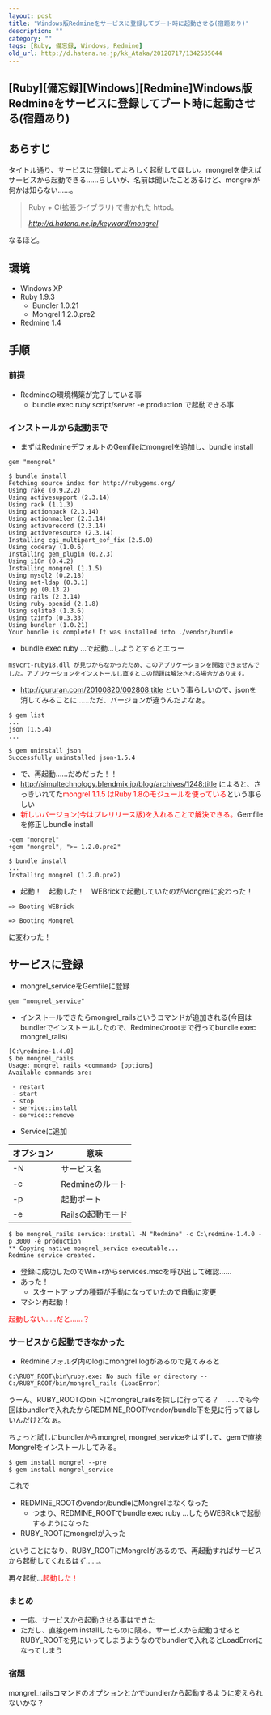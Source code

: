 ```yaml
---
layout: post
title: "Windows版Redmineをサービスに登録してブート時に起動させる(宿題あり)"
description: ""
category: ""
tags: [Ruby, 備忘録, Windows, Redmine]
old_url: http://d.hatena.ne.jp/kk_Ataka/20120717/1342535044
---
```


\[Ruby\]\[備忘録\]\[Windows\]\[Redmine\]Windows版Redmineをサービスに登録してブート時に起動させる(宿題あり)
----------------------------------------------------------------------------------------------------------

あらすじ
--------

タイトル通り、サービスに登録してよろしく起動してほしい。mongrelを使えばサービスから起動できる……らしいが、名前は聞いたことあるけど、mongrelが何かは知らない……。

> Ruby + C(拡張ライブラリ) で書かれた httpd。
>
> <cite><http://d.hatena.ne.jp/keyword/mongrel></cite>

なるほど。

環境
----

-   Windows XP
-   Ruby 1.9.3
    -   Bundler 1.0.21
    -   Mongrel 1.2.0.pre2
-   Redmine 1.4

手順
----

### 前提

-   Redmineの環境構築が完了している事
    -   bundle exec ruby script/server -e production で起動できる事

### インストールから起動まで

-   まずはRedmineデフォルトのGemfileにmongrelを追加し、bundle install

<!-- -->

    gem "mongrel"

    $ bundle install
    Fetching source index for http://rubygems.org/
    Using rake (0.9.2.2)
    Using activesupport (2.3.14)
    Using rack (1.1.3)
    Using actionpack (2.3.14)
    Using actionmailer (2.3.14)
    Using activerecord (2.3.14)
    Using activeresource (2.3.14)
    Installing cgi_multipart_eof_fix (2.5.0)
    Using coderay (1.0.6)
    Installing gem_plugin (0.2.3)
    Using i18n (0.4.2)
    Installing mongrel (1.1.5)
    Using mysql2 (0.2.18)
    Using net-ldap (0.3.1)
    Using pg (0.13.2)
    Using rails (2.3.14)
    Using ruby-openid (2.1.8)
    Using sqlite3 (1.3.6)
    Using tzinfo (0.3.33)
    Using bundler (1.0.21)
    Your bundle is complete! It was installed into ./vendor/bundle

-   bundle exec ruby ...で起動…しようとするとエラー

<!-- -->

    msvcrt-ruby18.dll が見つからなかったため、このアプリケーションを開始できませんでした。アプリケーションをインストールし直すとこの問題は解決される場合があります。

-   <http://gururan.com/20100820/002808:title> という事らしいので、jsonを消してみることに……ただ、バージョンが違うんだよなあ。

<!-- -->

    $ gem list
    ...
    json (1.5.4)
    ...

    $ gem uninstall json
    Successfully uninstalled json-1.5.4

-   で、再起動……だめだった！！
-   <http://simultechnology.blendmix.jp/blog/archives/1248:title> によると、さっきいれてた<span class="deco" style="color:#FF0000;">mongrel 1.1.5 はRuby 1.8のモジュールを使っている</span>という事らしい
-   <span class="deco" style="color:#FF0000;">新しいバージョン(今はプレリリース版)を入れることで解決できる。</span>Gemfileを修正しbundle install

<!-- -->

    -gem "mongrel"
    +gem "mongrel", ">= 1.2.0.pre2"

    $ bundle install
    ...
    Installing mongrel (1.2.0.pre2)

-   起動！　起動した！　WEBrickで起動していたのがMongrelに変わった！

<!-- -->

    => Booting WEBrick

    => Booting Mongrel

に変わった！

サービスに登録
--------------

-   mongrel\_serviceをGemfileに登録

<!-- -->

    gem "mongrel_service"

-   インストールできたらmongrel\_railsというコマンドが追加される(今回はbundlerでインストールしたので、Redmineのrootまで行ってbundle exec mongrel\_rails)

<!-- -->

    [C:\redmine-1.4.0]
    $ be mongrel_rails
    Usage: mongrel_rails <command> [options]
    Available commands are:

     - restart
     - start
     - stop
     - service::install
     - service::remove

-   Serviceに追加

| オプション | 意味              |
|------------|-------------------|
| -N         | サービス名        |
| -c         | Redmineのルート   |
| -p         | 起動ポート        |
| -e         | Railsの起動モード |

    $ be mongrel_rails service::install -N "Redmine" -c C:\redmine-1.4.0 -p 3000 -e production
    ** Copying native mongrel_service executable...
    Redmine service created.

-   登録に成功したのでWin+rからservices.mscを呼び出して確認……
-   あった！
    -   スタートアップの種類が手動になっていたので自動に変更
-   マシン再起動！

<span class="deco" style="color:#FF0000;">起動しない……だと……？</span>

### サービスから起動できなかった

-   Redmineフォルダ内のlogにmongrel.logがあるので見てみると

<!-- -->

    C:\RUBY_ROOT\bin\ruby.exe: No such file or directory -- C:/RUBY_ROOT/bin/mongrel_rails (LoadError)

うーん。RUBY\_ROOTのbin下にmongrel\_railsを探しに行ってる？　……でも今回はbundlerで入れたからREDMINE\_ROOT/vendor/bundle下を見に行ってほしいんだけどなぁ。

ちょっと試しにbundlerからmongrel, mongrel\_serviceをはずして、gemで直接Mongrelをインストールしてみる。

    $ gem install mongrel --pre
    $ gem install mongrel_service

これで

-   REDMINE\_ROOTのvendor/bundleにMongrelはなくなった
    -   つまり、REDMINE\_ROOTでbundle exec ruby ...したらWEBRickで起動するようになった
-   RUBY\_ROOTにmongrelが入った

ということになり、RUBY\_ROOTにMongrelがあるので、再起動すればサービスから起動してくれるはず……。

再々起動…<span class="deco" style="color:#FF0000;">起動した！</span>

### まとめ

-   一応、サービスから起動させる事はできた
-   ただし、直接gem installしたものに限る。サービスから起動させるとRUBY\_ROOTを見にいってしまうようなのでbundlerで入れるとLoadErrorになってしまう

### 宿題

mongrel\_railsコマンドのオプションとかでbundlerから起動するように変えられないかな？
